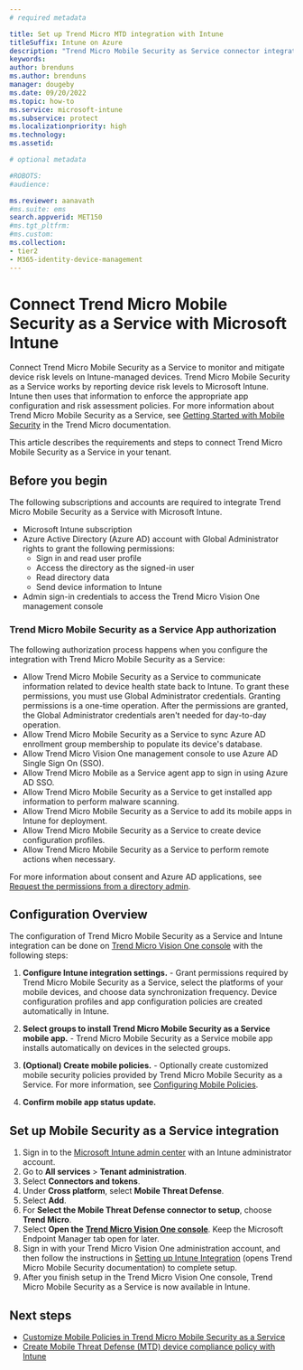 ```yaml
---
# required metadata

title: Set up Trend Micro MTD integration with Intune
titleSuffix: Intune on Azure
description: "Trend Micro Mobile Security as Service connector integration with Intune"
keywords:
author: brenduns
ms.author: brenduns
manager: dougeby
ms.date: 09/20/2022
ms.topic: how-to
ms.service: microsoft-intune
ms.subservice: protect
ms.localizationpriority: high
ms.technology:
ms.assetid: 

# optional metadata

#ROBOTS:
#audience:

ms.reviewer: aanavath
#ms.suite: ems
search.appverid: MET150
#ms.tgt_pltfrm:
#ms.custom:
ms.collection:
- tier2
- M365-identity-device-management
---
```


# Connect Trend Micro Mobile Security as a Service with Microsoft Intune

Connect Trend Micro Mobile Security as a Service to monitor and mitigate device risk levels on Intune-managed devices. Trend Micro Mobile Security as a Service works by reporting device risk levels to Microsoft Intune. Intune then uses that information to enforce the appropriate app configuration and risk assessment policies. For more information about Trend Micro Mobile Security as a Service, see [Getting Started with Mobile Security](https://docs.trendmicro.com/en-us/enterprise/trend-micro-vision-one/mobile-security/getting-started-with_003.aspx) in the Trend Micro documentation.

This article describes the requirements and steps to connect Trend Micro Mobile Security as a Service in your tenant.

## Before you begin

The following subscriptions and accounts are required to integrate Trend Micro Mobile Security as a Service with Microsoft Intune.

- Microsoft Intune subscription
- Azure Active Directory (Azure AD) account with Global Administrator rights to grant the following permissions:
  - Sign in and read user profile
  - Access the directory as the signed-in user
  - Read directory data
  - Send device information to Intune
- Admin sign-in credentials to access the Trend Micro Vision One management console

### Trend Micro Mobile Security as a Service App authorization

The following authorization process happens when you configure the integration with Trend Micro Mobile Security as a Service:

- Allow Trend Micro Mobile Security as a Service to communicate information related to device health state back to Intune. To grant these permissions, you must use Global Administrator credentials. Granting permissions is a one-time operation. After the permissions are granted, the Global Administrator credentials aren't needed for day-to-day operation.
- Allow Trend Micro Mobile Security as a Service to sync Azure AD enrollment group membership to populate its device's database.
- Allow Trend Micro Vision One management console to use Azure AD Single Sign On (SSO).
- Allow Trend Micro Mobile as a Service agent app to sign in using Azure AD SSO.
- Allow Trend Micro Mobile Security as a Service to get installed app information to perform malware  scanning.
- Allow Trend Micro Mobile Security as a Service to add its mobile apps in Intune for deployment.
- Allow Trend Micro Mobile Security as a Service to create device configuration profiles.
- Allow Trend Micro Mobile Security as a Service to perform remote actions when necessary.

For more information about consent and Azure AD applications, see [Request the permissions from a directory admin](/azure/active-directory/develop/v2-permissions-and-consent#request-the-permissions-from-a-directory-admin).

## Configuration Overview

The configuration of Trend Micro Mobile Security as a Service and Intune integration can be done on [Trend Micro Vision One console](https://portal.xdr.trendmicro.com/) with the following steps:

1. **Configure Intune integration settings.** - Grant permissions required by Trend Micro Mobile Security as a Service, select the platforms of your mobile devices, and choose data synchronization frequency. Device configuration profiles and app configuration policies are created automatically in Intune.

2. **Select groups to install Trend Micro Mobile Security as a Service mobile app.** - Trend Micro Mobile Security as a Service mobile app installs automatically on devices in the selected groups.

3. **(Optional) Create mobile policies.** - Optionally create customized mobile security policies provided by Trend Micro Mobile Security as a Service. For more information, see [Configuring Mobile Policies](https://docs.trendmicro.com/en-us/enterprise/trend-micro-xdr-help/configuringmobilepolicy).

4. **Confirm mobile app status update.**

## Set up Mobile Security as a Service integration

1. Sign in to the [Microsoft Intune admin center](https://go.microsoft.com/fwlink/?linkid=2109431) with an Intune administrator account.
2. Go to **All services** > **Tenant administration**.
3. Select **Connectors and tokens**.
4. Under **Cross platform**, select **Mobile Threat Defense**.
5. Select **Add**.
6. For **Select the Mobile Threat Defense connector to setup**, choose **Trend Micro**.
7. Select **Open the** [**Trend Micro Vision One console**](https://portal.xdr.trendmicro.com/). Keep the Microsoft Endpoint Manager tab open for later.
8. Sign in with your Trend Micro Vision One administration account, and then follow the instructions in [Setting up Intune Integration](https://docs.trendmicro.com/en-us/enterprise/trend-micro-vision-one/mobile-security/getting-started-with_003/integration-with-int/setting-up-intune-in.aspx) (opens Trend Micro Mobile Security documentation) to complete setup.
9. After you finish setup in the Trend Micro Vision One console, Trend Micro Mobile Security as a Service is now available in Intune.

## Next steps

- [Customize Mobile Policies in Trend Micro Mobile Security as a Service](https://docs.trendmicro.com/en-us/enterprise/trend-micro-vision-one/mobile-security/mobile-policy.aspx)
- [Create Mobile Threat Defense (MTD) device compliance policy with Intune](../protect/mtd-device-compliance-policy-create.md)
